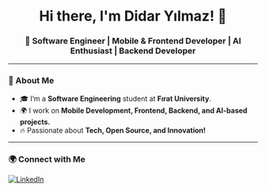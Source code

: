 <h1 align="center">Hi there, I'm Didar Yılmaz! 👋</h1>
<h3 align="center">🚀 Software Engineer | Mobile & Frontend Developer | AI Enthusiast | Backend Developer</h3>

---

### 📌 About Me
- 🎓 I’m a **Software Engineering** student at **Fırat University**.  
- 🌍 I work on **Mobile Development, Frontend, Backend, and AI-based projects.**   
- 🔥 Passionate about **Tech, Open Source, and Innovation!**  

---

### 🌍 Connect with Me  
[![LinkedIn](https://img.shields.io/badge/LinkedIn-0077B5?style=flat-square&logo=linkedin&logoColor=white)]([https://linkedin.com/in/didaryilmaz](https://www.linkedin.com/in/didar-y%C4%B1lmaz-03a0b3267/))  
